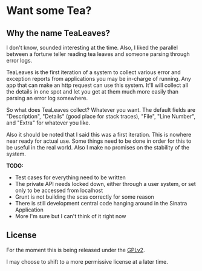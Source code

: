 
# Want some Tea? #

## Why the name TeaLeaves? ##

I don't know, sounded interesting at the time.  Also, I liked the parallel between a fortune teller reading tea leaves and someone parsing through error logs.

TeaLeaves is the first iteration of a system to collect various error and exception reports from applications you may be in-charge of running.  Any app that can make an http request can use this system.  It'll will collect all the details in one spot and let you get at them much more easily than parsing an error log somewhere.

So what does TeaLeaves collect?  Whatever you want.  The default fields are "Description", "Details" (good place for stack traces), "File", "Line Number", and "Extra" for whatever you like.

Also it should be noted that I said this was a first iteration.  This is nowhere near ready for actual use.  Some things need to be done in order for this to be useful in the real world.  Also I make no promises on the stability of the system.

**TODO:**

- Test cases for everything need to be written
- The private API needs locked down, either through a user system, or set only to be accessed from localhost
- Grunt is not building the scss correctly for some reason
- There is still development central code hanging around in the Sinatra Application
- More I'm sure but I can't think of it right now

## License ##

For the moment this is being released under the [GPLv2](http://opensource.org/licenses/GPL-2.0).

I may choose to shift to a more permissive license at a later time.